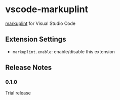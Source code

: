 # vscode-markuplint

[markuplint](https://github.com/YusukeHirao/markuplint) for Visual Studio Code

## Extension Settings

- `markuplint.enable`: enable/disable this extension

## Release Notes

### 0.1.0

Trial release

